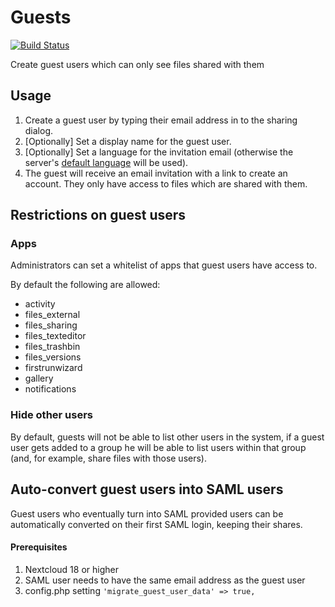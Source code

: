 # Guests

[![Build Status](https://travis-ci.com/nextcloud/guests.svg?branch=master)](https://travis-ci.com/nextcloud/guests)

Create guest users which can only see files shared with them

## Usage

1. Create a guest user by typing their email address in to the sharing dialog. 
2. [Optionally] Set a display name for the guest user.
3. [Optionally] Set a language for the invitation email (otherwise the server's [default language](https://docs.nextcloud.com/server/16/admin_manual/configuration_server/config_sample_php_parameters.html#user-experience) will be used).
4. The guest will receive an email invitation with a link to create an account. They only have access to files which are shared with them.

## Restrictions on guest users

### Apps

Administrators can set a whitelist of apps that guest users have access to. 

By default the following are allowed:
* activity
* files_external
* files_sharing
* files_texteditor
* files_trashbin
* files_versions
* firstrunwizard
* gallery
* notifications

### Hide other users

By default, guests will not be able to list other users in the system, if a guest user gets added to a group he will be able
to list users within that group (and, for example, share files with those users). 

## Auto-convert guest users into SAML users

Guest users who eventually turn into SAML provided users can be automatically converted on their first SAML login, keeping their shares.

#### Prerequisites

1. Nextcloud 18 or higher
2. SAML user needs to have the same email address as the guest user
3. config.php setting `'migrate_guest_user_data' => true,`
